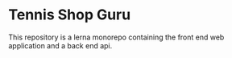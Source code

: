 # Tennis Shop Guru
This repository is a lerna monorepo containing the front end web application and a back end api.